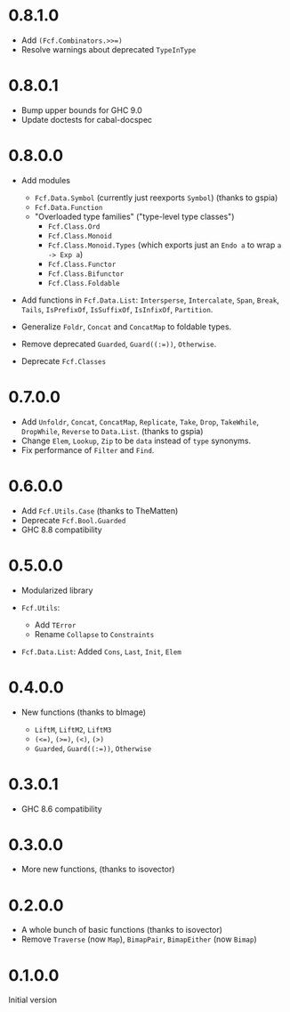 # 0.8.1.0

- Add `(Fcf.Combinators.>>=)`
- Resolve warnings about deprecated `TypeInType`

# 0.8.0.1

- Bump upper bounds for GHC 9.0
- Update doctests for cabal-docspec

# 0.8.0.0

- Add modules
    + `Fcf.Data.Symbol` (currently just reexports `Symbol`) (thanks to gspia)
    + `Fcf.Data.Function`
    + "Overloaded type families" ("type-level type classes")
        * `Fcf.Class.Ord`
        * `Fcf.Class.Monoid`
        * `Fcf.Class.Monoid.Types` (which exports just an `Endo a` to wrap `a -> Exp a`)
        * `Fcf.Class.Functor`
        * `Fcf.Class.Bifunctor`
        * `Fcf.Class.Foldable`

- Add functions in `Fcf.Data.List`:
  `Intersperse`, `Intercalate`, `Span`, `Break`, `Tails`, `IsPrefixOf`,
  `IsSuffixOf`, `IsInfixOf`, `Partition`.
- Generalize `Foldr`, `Concat` and `ConcatMap` to foldable types.

- Remove deprecated `Guarded`, `Guard((:=))`, `Otherwise`.
- Deprecate `Fcf.Classes`

# 0.7.0.0

- Add `Unfoldr`, `Concat`, `ConcatMap`, `Replicate`, `Take`, `Drop`,
  `TakeWhile`, `DropWhile`, `Reverse` to `Data.List`. (thanks to gspia)
- Change `Elem`, `Lookup`, `Zip` to be `data` instead of `type` synonyms.
- Fix performance of `Filter` and `Find`.

# 0.6.0.0

- Add `Fcf.Utils.Case` (thanks to TheMatten)
- Deprecate `Fcf.Bool.Guarded`
- GHC 8.8 compatibility

# 0.5.0.0

- Modularized library

- `Fcf.Utils`:

    + Add `TError`
    + Rename `Collapse` to `Constraints`

- `Fcf.Data.List`: Added `Cons`, `Last`, `Init`, `Elem`

# 0.4.0.0

- New functions (thanks to blmage)

    + `LiftM`, `LiftM2`, `LiftM3`
    + `(<=)`, `(>=)`, `(<)`, `(>)`
    + `Guarded`, `Guard((:=))`, `Otherwise`

# 0.3.0.1

- GHC 8.6 compatibility

# 0.3.0.0

- More new functions, (thanks to isovector)

# 0.2.0.0

- A whole bunch of basic functions (thanks to isovector)
- Remove `Traverse` (now `Map`), `BimapPair`, `BimapEither` (now `Bimap`)

# 0.1.0.0

Initial version
